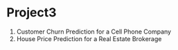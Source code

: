 # Project3
1. Customer Churn Prediction for a Cell Phone Company
2. House Price Prediction for a Real Estate Brokerage
